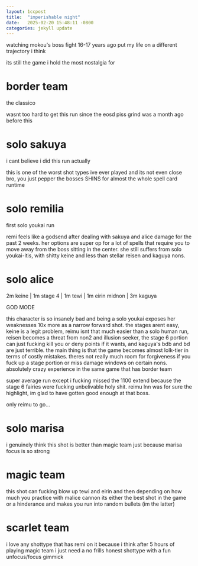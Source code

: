 ```yaml
---
layout: 1ccpost
title:  "imperishable night"
date:   2025-02-20 15:48:11 -0800
categories: jekyll update 
---
```

watching mokou's boss fight 16-17 years ago put my life on a different trajectory i think

its still the game i hold the most nostalgia for

# border team <a name="border-team"></a> 
the classico

wasnt too hard to get this run since the eosd piss grind was a month ago before this

# solo sakuya <a name="solo-sakuya"></a> 
i cant believe i did this run actually

this is one of the worst shot types ive ever played and its not even close bro, you just pepper the bosses SHINS for almost the whole spell card runtime

# solo remilia <a name="solo-remilia"></a> 
first solo youkai run 

remi feels like a godsend after dealing with sakuya and alice damage for the past 2 weeks. her options are super op for a lot of spells that require you to move away from the boss sitting in the center. she still suffers from solo youkai-itis, with shitty keine and less than stellar reisen and kaguya nons.

# solo alice <a name="solo-alice"></a> 
2m keine | 1m stage 4 | 1m tewi | 1m eirin midnon | 3m kaguya

GOD MODE

this character is so insanely bad and being a solo youkai exposes her weaknesses 10x more as a narrow forward shot. the stages arent easy, keine is a legit problem, reimu isnt that much easier than a solo human run, reisen becomes a threat from non2 and illusion seeker, the stage 6 portion can just fucking kill you or deny points if it wants, and kaguya's bdb and bd are just terrible. the main thing is that the game becomes almost lolk-tier in terms of costly mistakes. theres not really much room for forgiveness if you fuck up a stage portion or miss damage windows on certain nons. absolutely crazy experience in the same game that has border team

super average run except i fucking missed the 1100 extend because the stage 6 fairies were fucking unbelivable holy shit. reimu lnn was for sure the highlight, im glad to have gotten good enough at that boss.

only reimu to go...

# solo marisa <a name="solo-marisa"></a> 

i genuinely think this shot is better than magic team just because marisa focus is so strong

# magic team <a name="magic-team"></a> 

this shot can fucking blow up tewi and eirin and then depending on how much you practice with malice cannon its either the best shot in the game or a hinderance and makes you run into random bullets (im the latter)

# scarlet team <a name="scarlet-team"></a> 

i love any shottype that has remi on it because i think after 5 hours of playing magic team i just need a no frills honest shottype with a fun unfocus/focus gimmick